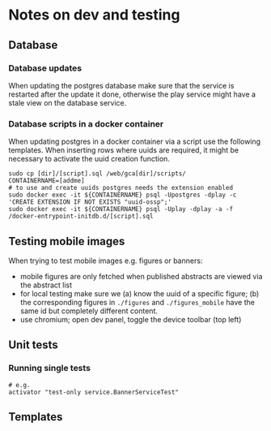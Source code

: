 # Notes on dev and testing

## Database

### Database updates

When updating the postgres database make sure that the service is restarted after the 
update it done, otherwise the play service might have a stale view on the database service.

### Database scripts in a docker container

When updating postgres in a docker container via a script use the following templates. When inserting rows where uuids are required, it might be necessary to activate the uuid creation function.

    sudo cp [dir]/[script].sql /web/gca[dir]/scripts/
    CONTAINERNAME=[addme]
    # to use and create uuids postgres needs the extension enabled
    sudo docker exec -it ${CONTAINERNAME} psql -Upostgres -dplay -c 'CREATE EXTENSION IF NOT EXISTS "uuid-ossp";'
    sudo docker exec -it ${CONTAINERNAME} psql -Uplay -dplay -a -f /docker-entrypoint-initdb.d/[script].sql

## Testing mobile images

When trying to test mobile images e.g. figures or banners:
- mobile figures are only fetched when published abstracts are viewed via the abstract list
- for local testing make sure we (a) know the uuid of a specific figure; (b) the corresponding figures in `./figures` and `./figures_mobile` have the same id but completely different content.
- use chromium; open dev panel, toggle the device toolbar (top left)

## Unit tests

### Running single tests

    # e.g.
    activator "test-only service.BannerServiceTest"

## Templates

